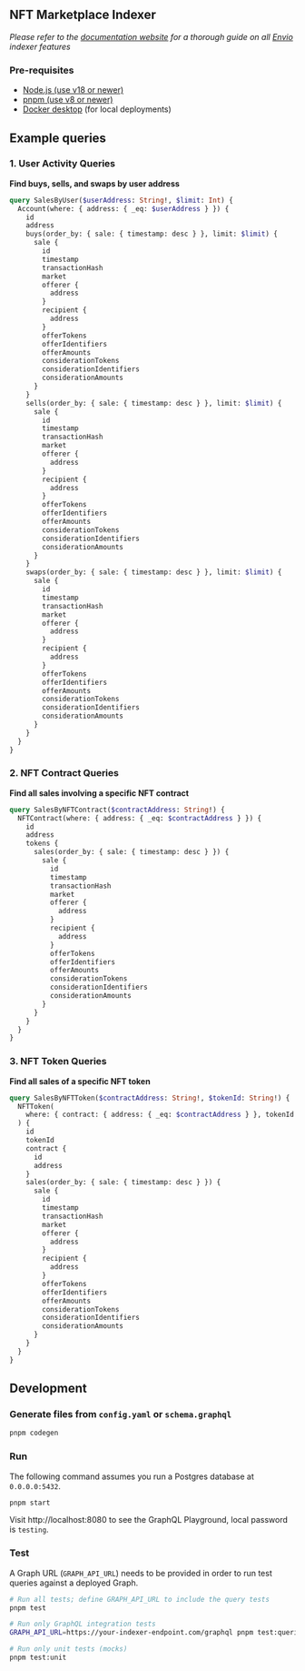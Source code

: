 ## NFT Marketplace Indexer

_Please refer to the [documentation website](https://docs.envio.dev) for a thorough guide on all [Envio](https://envio.dev) indexer features_

### Pre-requisites

- [Node.js (use v18 or newer)](https://nodejs.org/en/download/current)
- [pnpm (use v8 or newer)](https://pnpm.io/installation)
- [Docker desktop](https://www.docker.com/products/docker-desktop/) (for local deployments)

## Example queries

### 1. User Activity Queries

**Find buys, sells, and swaps by user address**

```graphql
query SalesByUser($userAddress: String!, $limit: Int) {
  Account(where: { address: { _eq: $userAddress } }) {
    id
    address
    buys(order_by: { sale: { timestamp: desc } }, limit: $limit) {
      sale {
        id
        timestamp
        transactionHash
        market
        offerer {
          address
        }
        recipient {
          address
        }
        offerTokens
        offerIdentifiers
        offerAmounts
        considerationTokens
        considerationIdentifiers
        considerationAmounts
      }
    }
    sells(order_by: { sale: { timestamp: desc } }, limit: $limit) {
      sale {
        id
        timestamp
        transactionHash
        market
        offerer {
          address
        }
        recipient {
          address
        }
        offerTokens
        offerIdentifiers
        offerAmounts
        considerationTokens
        considerationIdentifiers
        considerationAmounts
      }
    }
    swaps(order_by: { sale: { timestamp: desc } }, limit: $limit) {
      sale {
        id
        timestamp
        transactionHash
        market
        offerer {
          address
        }
        recipient {
          address
        }
        offerTokens
        offerIdentifiers
        offerAmounts
        considerationTokens
        considerationIdentifiers
        considerationAmounts
      }
    }
  }
}
```

### 2. NFT Contract Queries

**Find all sales involving a specific NFT contract**

```graphql
query SalesByNFTContract($contractAddress: String!) {
  NFTContract(where: { address: { _eq: $contractAddress } }) {
    id
    address
    tokens {
      sales(order_by: { sale: { timestamp: desc } }) {
        sale {
          id
          timestamp
          transactionHash
          market
          offerer {
            address
          }
          recipient {
            address
          }
          offerTokens
          offerIdentifiers
          offerAmounts
          considerationTokens
          considerationIdentifiers
          considerationAmounts
        }
      }
    }
  }
}
```

### 3. NFT Token Queries

**Find all sales of a specific NFT token**

```graphql
query SalesByNFTToken($contractAddress: String!, $tokenId: String!) {
  NFTToken(
    where: { contract: { address: { _eq: $contractAddress } }, tokenId: { _eq: $tokenId } }
  ) {
    id
    tokenId
    contract {
      id
      address
    }
    sales(order_by: { sale: { timestamp: desc } }) {
      sale {
        id
        timestamp
        transactionHash
        market
        offerer {
          address
        }
        recipient {
          address
        }
        offerTokens
        offerIdentifiers
        offerAmounts
        considerationTokens
        considerationIdentifiers
        considerationAmounts
      }
    }
  }
}
```

## Development

### Generate files from `config.yaml` or `schema.graphql`

```bash
pnpm codegen
```

### Run

The following command assumes you run a Postgres database at `0.0.0.0:5432`.

```bash
pnpm start
```

Visit http://localhost:8080 to see the GraphQL Playground, local password is `testing`.

### Test

A Graph URL (`GRAPH_API_URL`) needs to be provided in order to run test queries against a deployed Graph.

```bash
# Run all tests; define GRAPH_API_URL to include the query tests
pnpm test

# Run only GraphQL integration tests
GRAPH_API_URL=https://your-indexer-endpoint.com/graphql pnpm test:queries

# Run only unit tests (mocks)
pnpm test:unit
```
